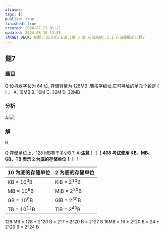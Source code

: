 ```yaml
---
aliases: 
tags: []
publish: true
finished: true
created: 2024-07-21 01:22
updated: 2024-08-16 13:45
TARGET DECK: 刷题::25计组-王道::第 3 章 存储系统::3.1 存储器概述::题7
---
```


## 题7
### 题目
Q:设机器字长为 64 位, 存储容量为 ${128}\mathrm{{MB}}$ ,若按字编址,它可寻址的单元个数是 ( ) 。
A. ${16}\mathrm{{MB}}$ B. ${16}\mathrm{M}$ C. ${32}\mathrm{M}$ D. ${32}\mathrm{{MB}}$
### 分析
A:![](https://img.hwenyi.live/202407292115251.webp)
### 解
B

Q:存储单位上，128 MB等于多少B？
A:**注意！！！408 考试使用 KB、MB、GB、TB 表示 2 为底的存储单位！！！**
<table><thead><tr><th>10 为底的存储单位</th><th>2 为底的存储单位</th></tr></thead><tbody><tr><td>KB = 10<sup>3</sup>B</td><td>KiB = 2<sup>10</sup>B</td></tr><tr><td>MB = 10<sup>6</sup>B</td><td>MiB = 2<sup>20</sup>B</td></tr><tr><td>GB = 10<sup>9</sup>B</td><td>GiB = 2<sup>30</sup>B</td></tr><tr><td>TB = 10<sup>12</sup>B</td><td>TiB = 2<sup>40</sup>B</td></tr></tbody></table>
128 MB = 128 * 2^20 B = 2^7 * 2^20 B = 2^27 B
16MB = 16 * 2^20 B = 24 * 2^20 B = 2^24 B
